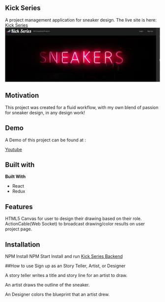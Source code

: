 ## Kick Series
A project management application for sneaker design.
The live site is here: [Kick Series](https://kickseries-app.herokuapp.com)
![Home page](https://github.com/jyl0725/kickSeries-frontend-/blob/master/src/assets/home.png)

## Motivation
This project was created for a fluid workflow, with my own blend of passion for sneaker design, in any design work!

## Demo
A Demo of this project can be found at :

[Youtube](https://www.youtube.com/watch?v=k_ZiRYu9OVs)


## Built with

<b>Built With </b>
* React
* Redux


## Features

HTML5 Canvas for user to design their drawing based on their role.
ActionCable(Web Socket) to broadcast drawing/color results on user project page.



## Installation
NPM Install
NPM Start
Install and run [Kick Series Backend](https://github.com/jyl0725/kickSeries-backend)


##How to use
Sign up as an Story Teller, Artist, or Designer

A story teller writes a title and story line for an artist to draw.

An artist draws the outline of the sneaker.

An Designer colors the blueprint that an artist drew.
